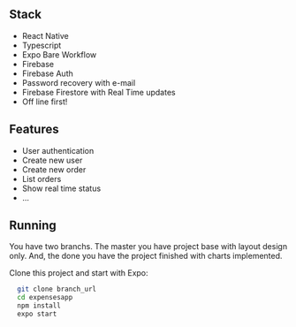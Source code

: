 ## Stack

- React Native
- Typescript
- Expo Bare Workflow
- Firebase
- Firebase Auth
- Password recovery with e-mail
- Firebase Firestore with Real Time updates
- Off line first!


## Features

- User authentication 
- Create new user
- Create new order
- List orders
- Show real time status
- ...


## Running

You have two branchs. The master you have project base with layout design only. And, the done you have the project finished with charts implemented.

Clone this project and start with Expo: 
```bash
  git clone branch_url
  cd expensesapp
  npm install
  expo start
```

